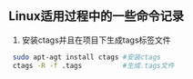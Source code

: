 Linux适用过程中的一些命令记录
----
1. 安装ctags并且在项目下生成tags标签文件
```bash
 sudo apt-agt install ctags #安装ctags
 ctags -R -f .tags          #生成.tags文件 
```
